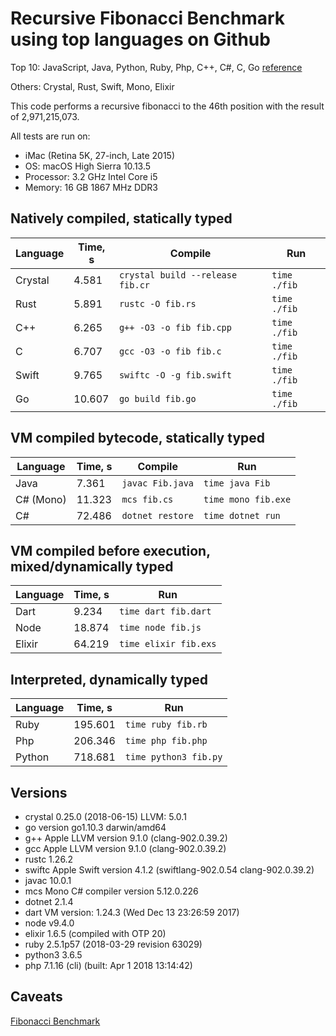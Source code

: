 # Recursive Fibonacci Benchmark using top languages on Github

Top 10: JavaScript, Java, Python, Ruby, Php, C++, C#, C, Go [reference](http://www.techworm.net/2016/09/top-10-popular-programming-languages-github.html)

Others: Crystal, Rust, Swift, Mono, Elixir

This code performs a recursive fibonacci to the 46th position with the result of 2,971,215,073.

All tests are run on:
 - iMac (Retina 5K, 27-inch, Late 2015)
 - OS: macOS High Sierra 10.13.5
 - Processor: 3.2 GHz Intel Core i5
 - Memory: 16 GB 1867 MHz DDR3

## Natively compiled, statically typed

| Language  | Time, s | Compile                           | Run          |
|-----------|---------|-----------------------------------|--------------|
| Crystal   | 4.581   | `crystal build --release fib.cr`  | `time ./fib` |
| Rust      | 5.891   | `rustc -O fib.rs`                 | `time ./fib` |
| C++       | 6.265   | `g++ -O3 -o fib fib.cpp`          | `time ./fib` |
| C         | 6.707   | `gcc -O3 -o fib fib.c`            | `time ./fib` |
| Swift     | 9.765   | `swiftc -O -g fib.swift`          | `time ./fib` |
| Go        | 10.607  | `go build fib.go`                 | `time ./fib` |

## VM compiled bytecode, statically typed

| Language  | Time, s | Compile          | Run                 |
|-----------|---------|------------------|---------------------|
| Java      | 7.361   | `javac Fib.java` | `time java Fib`     |
| C# (Mono) | 11.323  | `mcs fib.cs`     | `time mono fib.exe` |
| C#        | 72.486  | `dotnet restore` | `time dotnet run`   |

## VM compiled before execution, mixed/dynamically typed

| Language | Time, s  | Run                  |
|----------|----------|----------------------|
| Dart     | 9.234    | `time dart fib.dart` |
| Node     | 18.874   | `time node fib.js`   |
| Elixir   | 64.219   | `time elixir fib.exs`|

## Interpreted, dynamically typed

| Language | Time, s  | Run                  |
|----------|----------|----------------------|
| Ruby     | 195.601 | `time ruby fib.rb`    |
| Php      | 206.346 | `time php fib.php`   |
| Python   | 718.681 | `time python3 fib.py` |

## Versions

- crystal 0.25.0 (2018-06-15) LLVM: 5.0.1
- go version go1.10.3 darwin/amd64
- g++ Apple LLVM version 9.1.0 (clang-902.0.39.2)
- gcc Apple LLVM version 9.1.0 (clang-902.0.39.2)
- rustc 1.26.2
- swiftc Apple Swift version 4.1.2 (swiftlang-902.0.54 clang-902.0.39.2)
- javac 10.0.1
- mcs Mono C# compiler version 5.12.0.226
- dotnet 2.1.4
- dart VM version: 1.24.3 (Wed Dec 13 23:26:59 2017)
- node v9.4.0
- elixir 1.6.5 (compiled with OTP 20)
- ruby 2.5.1p57 (2018-03-29 revision 63029)
- python3 3.6.5
- php 7.1.16 (cli) (built: Apr  1 2018 13:14:42)

## Caveats

[Fibonacci Benchmark](https://crystal-lang.org/2016/07/15/fibonacci-benchmark.html)
